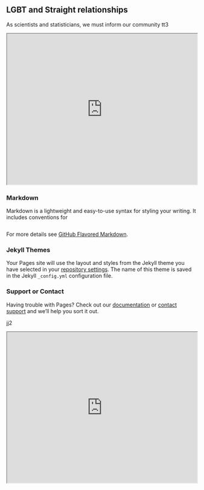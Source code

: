 ## LGBT and Straight relationships

As scientists and statisticians, we must inform our community tt3

<iframe src=
"https://github.com/LMDuarte/Relationships/blob/main/bar.jpg"
style="width:100%; height:400px;"
></iframe>

### Markdown

Markdown is a lightweight and easy-to-use syntax for styling your writing. It includes conventions for

```markdown

```

For more details see [GitHub Flavored Markdown](https://guides.github.com/features/mastering-markdown/).

### Jekyll Themes

Your Pages site will use the layout and styles from the Jekyll theme you have selected in your [repository settings](https://github.com/LMDuarte/Relationships/settings). The name of this theme is saved in the Jekyll `_config.yml` configuration file.

### Support or Contact

Having trouble with Pages? Check out our [documentation](https://docs.github.com/categories/github-pages-basics/) or [contact support](https://github.com/contact) and we’ll help you sort it out.


jj2
<iframe src=
"https://github.com/LMDuarte/Relationships/blob/main/Gay%20likert.html"
style="width:100%; height:400px;"
></iframe>

